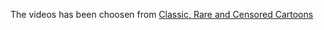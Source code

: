 The videos has been choosen from [Classic, Rare and Censored Cartoons](https://archive.org/details/ClassicRareAndCensoredCartoons)
